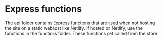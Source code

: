 # Express functions

The api folder contains Express functions that are used when not hosting the site on a static webhost like Netlify. If hosted on Netlify, use the functions in the functions folder. These functions get called from the store.